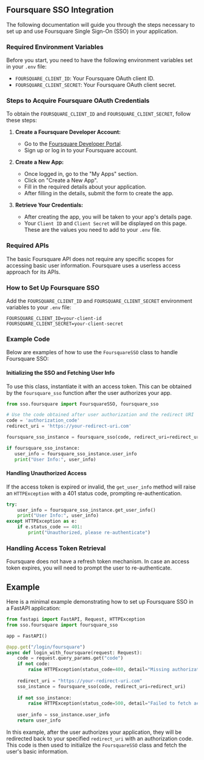 ## Foursquare SSO Integration

The following documentation will guide you through the steps necessary to set up and use Foursquare Single Sign-On (SSO) in your application.

### Required Environment Variables

Before you start, you need to have the following environment variables set in your `.env` file:

- `FOURSQUARE_CLIENT_ID`: Your Foursquare OAuth client ID.
- `FOURSQUARE_CLIENT_SECRET`: Your Foursquare OAuth client secret.

### Steps to Acquire Foursquare OAuth Credentials

To obtain the `FOURSQUARE_CLIENT_ID` and `FOURSQUARE_CLIENT_SECRET`, follow these steps:

1. **Create a Foursquare Developer Account:**
   - Go to the [Foursquare Developer Portal](https://developer.foursquare.com/).
   - Sign up or log in to your Foursquare account.

2. **Create a New App:**
   - Once logged in, go to the "My Apps" section.
   - Click on "Create a New App".
   - Fill in the required details about your application.
   - After filling in the details, submit the form to create the app.

3. **Retrieve Your Credentials:**
   - After creating the app, you will be taken to your app's details page.
   - Your `Client ID` and `Client Secret` will be displayed on this page. These are the values you need to add to your `.env` file.

### Required APIs

The basic Foursquare API does not require any specific scopes for accessing basic user information. Foursquare uses a userless access approach for its APIs.

### How to Set Up Foursquare SSO

Add the `FOURSQUARE_CLIENT_ID` and `FOURSQUARE_CLIENT_SECRET` environment variables to your `.env` file:

```env
FOURSQUARE_CLIENT_ID=your-client-id
FOURSQUARE_CLIENT_SECRET=your-client-secret
```

### Example Code

Below are examples of how to use the `FoursquareSSO` class to handle Foursquare SSO:

#### Initializing the SSO and Fetching User Info

To use this class, instantiate it with an access token. This can be obtained by the `foursquare_sso` function after the user authorizes your app.

```python
from sso.foursquare import FoursquareSSO, foursquare_sso

# Use the code obtained after user authorization and the redirect URI
code = 'authorization_code'
redirect_uri = 'https://your-redirect-uri.com'

foursquare_sso_instance = foursquare_sso(code, redirect_uri=redirect_uri)

if foursquare_sso_instance:
   user_info = foursquare_sso_instance.user_info
   print("User Info:", user_info)
```

#### Handling Unauthorized Access

If the access token is expired or invalid, the `get_user_info` method will raise an `HTTPException` with a 401 status code, prompting re-authentication.

```python
try:
    user_info = foursquare_sso_instance.get_user_info()
    print("User Info:", user_info)
except HTTPException as e:
    if e.status_code == 401:
        print("Unauthorized, please re-authenticate")
```

### Handling Access Token Retrieval

Foursquare does not have a refresh token mechanism. In case an access token expires, you will need to prompt the user to re-authenticate.

## Example

Here is a minimal example demonstrating how to set up Foursquare SSO in a FastAPI application:

```python
from fastapi import FastAPI, Request, HTTPException
from sso.foursquare import foursquare_sso

app = FastAPI()

@app.get("/login/foursquare")
async def login_with_foursquare(request: Request):
    code = request.query_params.get("code")
    if not code:
        raise HTTPException(status_code=400, detail="Missing authorization code")
    
    redirect_uri = "https://your-redirect-uri.com"
    sso_instance = foursquare_sso(code, redirect_uri=redirect_uri)
    
    if not sso_instance:
        raise HTTPException(status_code=500, detail="Failed to fetch access token from Foursquare")
    
    user_info = sso_instance.user_info
    return user_info
```

In this example, after the user authorizes your application, they will be redirected back to your specified `redirect_uri` with an authorization code. This code is then used to initialize the `FoursquareSSO` class and fetch the user's basic information.